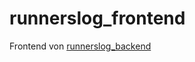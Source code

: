 # runnerslog_frontend

Frontend von [runnerslog_backend](https://github.com/mesyamaureen/runnerslog_backend)

